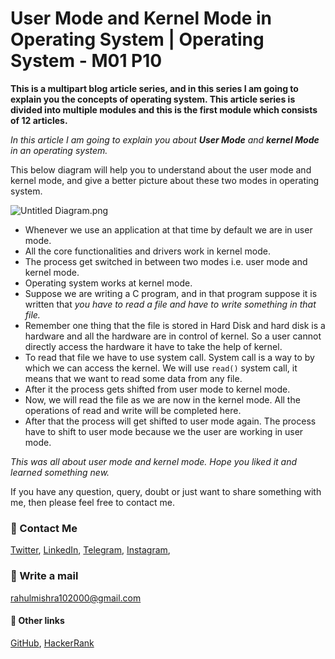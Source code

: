 # User Mode and Kernel Mode in Operating System | Operating System - M01 P10

**This is a multipart blog article series, and in this series I am going to explain you the concepts of operating system. This article series is divided into multiple modules and this is the first module which consists of 12 articles.**

_In this article I am going to explain you about **User Mode** and **kernel Mode** in an operating system._

This below diagram will help you to understand about the user mode and kernel mode, and give a better picture about these two modes in operating system.

![Untitled Diagram.png](https://cdn.hashnode.com/res/hashnode/image/upload/v1605512650759/zzkSXuDt2.png)

- Whenever we use an application at that time by default we are in user mode.
- All the core functionalities and drivers work in kernel mode.
- The process get switched in between two modes i.e. user mode and kernel mode.
- Operating system works at kernel mode. 
- Suppose we are writing a C program, and in that program suppose it is written that _you have to read a file and have to write something in that file._
- Remember one thing that the file is stored in Hard Disk and hard disk is a hardware and all the hardware are in control of kernel. So a user cannot directly access the hardware it have to take the help of kernel.
- To read that file we have to use system call. System call is a way to by which we can access the kernel. We will use `read()` system call, it means that we want to read some data from any file.
- After it the process gets shifted from user mode to kernel mode.
- Now, we will read the file as we are now in the kernel mode. All the operations of read and write will be completed here.
- After that the process will get shifted to user mode again. The process have to shift to user mode because we the user are working in user mode. 

_This was all about user mode and kernel mode. Hope you liked it and learned something new._

If you have any question, query, doubt or just want to share something with me, then please feel free to contact me. 

### 📱 Contact Me

[Twitter](https://twitter.com/r_mishra10),
[LinkedIn](https://www.linkedin.com/in/rahul-mishra-66210b185),
[Telegram](https://t.me/rahul_mishra10),
[Instagram](https://www.instagram.com/rahul_mishra10/?hl=en),

### 📧 Write a mail
<rahulmishra102000@gmail.com>

#### 🚀 Other links

[GitHub](https://github.com/rahulMishra05),
[HackerRank](https://www.hackerrank.com/rahulmishra10201)